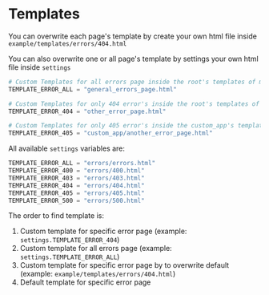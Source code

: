 # Templates

You can overwrite each page's template by create your own html file inside `example/templates/errors/404.html`

You can also overwrite one or all page's template by settings your own html file inside `settings`

``` python title="settings.py"
# Custom Templates for all errors page inside the root's templates of my app
TEMPLATE_ERROR_ALL = "general_errors_page.html"

# Custom Templates for only 404 error's inside the root's templates of my app
TEMPLATE_ERROR_404 = "other_error_page.html"

# Custom Templates for only 405 error's inside the custom_app's templates
TEMPLATE_ERROR_405 = "custom_app/another_error_page.html"
```

All available `settings` variables are:
``` python title="settings.py"
TEMPLATE_ERROR_ALL = "errors/errors.html"
TEMPLATE_ERROR_400 = "errors/400.html"
TEMPLATE_ERROR_403 = "errors/403.html"
TEMPLATE_ERROR_404 = "errors/404.html"
TEMPLATE_ERROR_405 = "errors/405.html"
TEMPLATE_ERROR_500 = "errors/500.html"
```

The order to find template is:

1. Custom template for specific error page (example: `settings.TEMPLATE_ERROR_404`)
2. Custom template for all errors page (example: `settings.TEMPLATE_ERROR_ALL`)
3. Custom template for specific error page by to overwrite default (example: `example/templates/errors/404.html`)
4. Default template for specific error page
